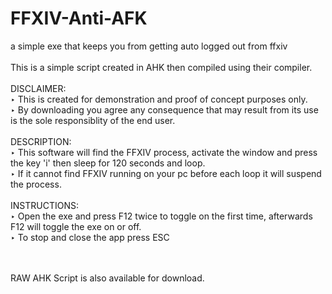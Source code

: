 # FFXIV-Anti-AFK <br>
a simple exe that keeps you from getting auto logged out from ffxiv <br>
<br>
This is a simple script created in AHK then compiled using their compiler. <br>
<br>
DISCLAIMER: <br>
‣ This is created for demonstration and proof of concept purposes only. <br> 
‣ By downloading you agree any consequence that may result from its use is the sole responsiblity of the end user. <br>
<br>
DESCRIPTION: <br>
‣ This software will find the FFXIV process, activate the window and press the key 'i' then sleep for 120 seconds and loop. <br>
‣ If it cannot find FFXIV running on your pc before each loop it will suspend the process. <br>
<br>
INSTRUCTIONS: <br>
‣ Open the exe and press F12 twice to toggle on the first time, afterwards F12 will toggle the exe on or off. <br>
‣ To stop and close the app press ESC <br>
<br>
<br>


RAW AHK Script is also available for download.

